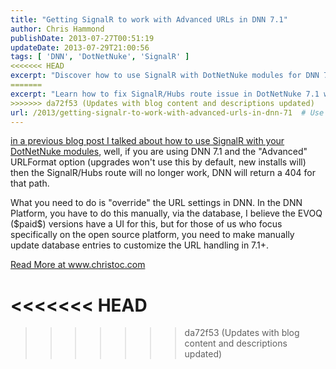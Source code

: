 ```yaml
---
title: "Getting SignalR to work with Advanced URLs in DNN 7.1"
author: Chris Hammond
publishDate: 2013-07-27T00:51:19
updateDate: 2013-07-29T21:00:56
tags: [ 'DNN', 'DotNetNuke', 'SignalR' ]
<<<<<<< HEAD
excerpt: "Discover how to use SignalR with DotNetNuke modules for DNN 7.1 using the 'advanced' URL format, and how to override URL settings in DNN manually."
=======
excerpt: "Learn how to fix SignalR/Hubs route issue in DotNetNuke 7.1 with \"Advanced\" URLFormat. Details on overriding URL settings manually in DNN Platform."
>>>>>>> da72f53 (Updates with blog content and descriptions updated)
url: /2013/getting-signalr-to-work-with-advanced-urls-in-dnn-71  # Use the generated URL with year
---
```

<p><a href="https://www.chrishammond.com/blog/itemid/2624/using-signalr-with-dotnetnuke-modules">in a previous blog post I talked about how to use SignalR with your DotNetNuke modules</a>, well, if you are using DNN 7.1 and the "Advanced" URLFormat option (upgrades won't use this by default, new installs will) then the SignalR/Hubs route will no longer work, DNN will return a 404 for that path.</p> <p>What you need to do is "override" the URL settings in DNN. In the DNN Platform, you have to do this manually, via the database, I believe the EVOQ ($paid$) versions have a UI for this, but for those of us who focus specifically on the open source platform, you need to make manually update database entries to customize the URL handling in 7.1+.</p> <a href="https://www.christoc.com/tutorials/aid/5">Read More at www.christoc.com</a>


<<<<<<< HEAD
=======

>>>>>>> da72f53 (Updates with blog content and descriptions updated)
